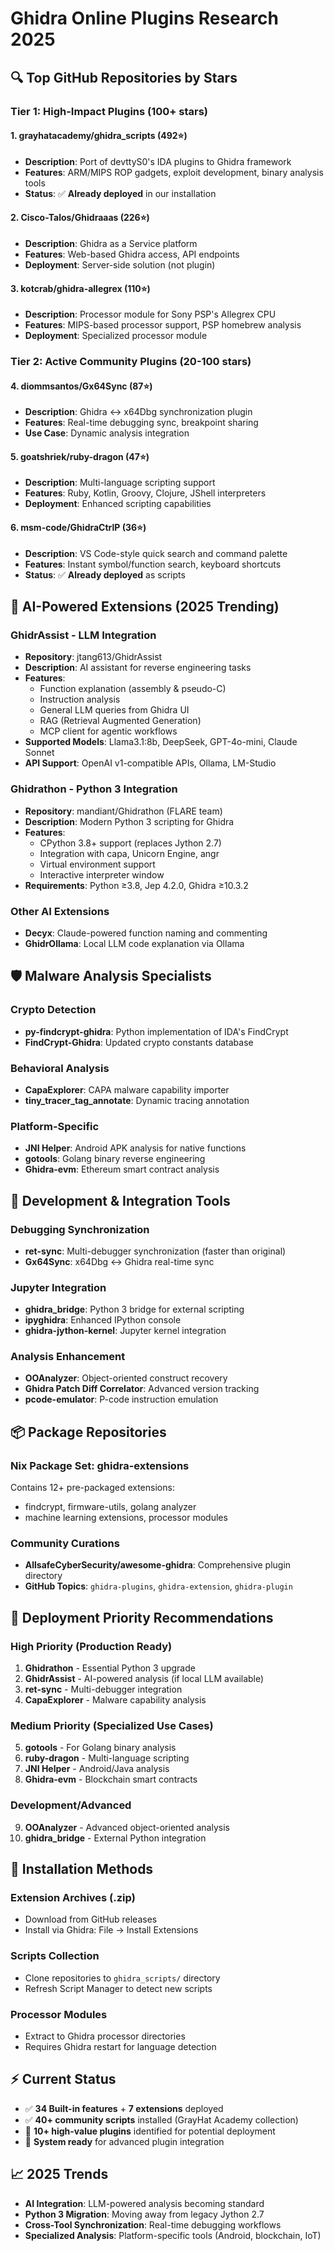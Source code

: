 # Ghidra Online Plugins Research 2025

## 🔍 **Top GitHub Repositories by Stars**

### **Tier 1: High-Impact Plugins (100+ stars)**

#### 1. **grayhatacademy/ghidra_scripts** (492⭐)
- **Description**: Port of devttyS0's IDA plugins to Ghidra framework
- **Features**: ARM/MIPS ROP gadgets, exploit development, binary analysis tools
- **Status**: ✅ **Already deployed** in our installation

#### 2. **Cisco-Talos/Ghidraaas** (226⭐)  
- **Description**: Ghidra as a Service platform
- **Features**: Web-based Ghidra access, API endpoints
- **Deployment**: Server-side solution (not plugin)

#### 3. **kotcrab/ghidra-allegrex** (110⭐)
- **Description**: Processor module for Sony PSP's Allegrex CPU
- **Features**: MIPS-based processor support, PSP homebrew analysis
- **Deployment**: Specialized processor module

### **Tier 2: Active Community Plugins (20-100 stars)**

#### 4. **diommsantos/Gx64Sync** (87⭐)
- **Description**: Ghidra ↔ x64Dbg synchronization plugin
- **Features**: Real-time debugging sync, breakpoint sharing
- **Use Case**: Dynamic analysis integration

#### 5. **goatshriek/ruby-dragon** (47⭐) 
- **Description**: Multi-language scripting support
- **Features**: Ruby, Kotlin, Groovy, Clojure, JShell interpreters
- **Deployment**: Enhanced scripting capabilities

#### 6. **msm-code/GhidraCtrlP** (36⭐)
- **Description**: VS Code-style quick search and command palette
- **Features**: Instant symbol/function search, keyboard shortcuts
- **Status**: ✅ **Already deployed** as scripts

## 🤖 **AI-Powered Extensions (2025 Trending)**

### **GhidrAssist** - LLM Integration
- **Repository**: jtang613/GhidrAssist
- **Description**: AI assistant for reverse engineering tasks
- **Features**:
  - Function explanation (assembly & pseudo-C)  
  - Instruction analysis
  - General LLM queries from Ghidra UI
  - RAG (Retrieval Augmented Generation)
  - MCP client for agentic workflows
- **Supported Models**: Llama3.1:8b, DeepSeek, GPT-4o-mini, Claude Sonnet
- **API Support**: OpenAI v1-compatible APIs, Ollama, LM-Studio

### **Ghidrathon** - Python 3 Integration
- **Repository**: mandiant/Ghidrathon (FLARE team)
- **Description**: Modern Python 3 scripting for Ghidra
- **Features**:
  - CPython 3.8+ support (replaces Jython 2.7)
  - Integration with capa, Unicorn Engine, angr
  - Virtual environment support
  - Interactive interpreter window
- **Requirements**: Python ≥3.8, Jep 4.2.0, Ghidra ≥10.3.2

### **Other AI Extensions**
- **Decyx**: Claude-powered function naming and commenting
- **GhidrOllama**: Local LLM code explanation via Ollama

## 🛡️ **Malware Analysis Specialists**

### **Crypto Detection**
- **py-findcrypt-ghidra**: Python implementation of IDA's FindCrypt
- **FindCrypt-Ghidra**: Updated crypto constants database

### **Behavioral Analysis**
- **CapaExplorer**: CAPA malware capability importer
- **tiny_tracer_tag_annotate**: Dynamic tracing annotation

### **Platform-Specific**
- **JNI Helper**: Android APK analysis for native functions
- **gotools**: Golang binary reverse engineering
- **Ghidra-evm**: Ethereum smart contract analysis

## 🔧 **Development & Integration Tools**

### **Debugging Synchronization**
- **ret-sync**: Multi-debugger synchronization (faster than original)
- **Gx64Sync**: x64Dbg ↔ Ghidra real-time sync

### **Jupyter Integration**
- **ghidra_bridge**: Python 3 bridge for external scripting
- **ipyghidra**: Enhanced IPython console
- **ghidra-jython-kernel**: Jupyter kernel integration

### **Analysis Enhancement**
- **OOAnalyzer**: Object-oriented construct recovery
- **Ghidra Patch Diff Correlator**: Advanced version tracking
- **pcode-emulator**: P-code instruction emulation

## 📦 **Package Repositories**

### **Nix Package Set: ghidra-extensions**
Contains 12+ pre-packaged extensions:
- findcrypt, firmware-utils, golang analyzer
- machine learning extensions, processor modules

### **Community Curations**
- **AllsafeCyberSecurity/awesome-ghidra**: Comprehensive plugin directory
- **GitHub Topics**: `ghidra-plugins`, `ghidra-extension`, `ghidra-plugin`

## 🎯 **Deployment Priority Recommendations**

### **High Priority (Production Ready)**
1. **Ghidrathon** - Essential Python 3 upgrade
2. **GhidrAssist** - AI-powered analysis (if local LLM available)
3. **ret-sync** - Multi-debugger integration
4. **CapaExplorer** - Malware capability analysis

### **Medium Priority (Specialized Use Cases)**
5. **gotools** - For Golang binary analysis
6. **ruby-dragon** - Multi-language scripting
7. **JNI Helper** - Android/Java analysis
8. **Ghidra-evm** - Blockchain smart contracts

### **Development/Advanced**
9. **OOAnalyzer** - Advanced object-oriented analysis
10. **ghidra_bridge** - External Python integration

## 🔗 **Installation Methods**

### **Extension Archives (.zip)**
- Download from GitHub releases
- Install via Ghidra: File → Install Extensions

### **Scripts Collection**  
- Clone repositories to `ghidra_scripts/` directory
- Refresh Script Manager to detect new scripts

### **Processor Modules**
- Extract to Ghidra processor directories
- Requires Ghidra restart for language detection

## ⚡ **Current Status**
- ✅ **34 Built-in features** + **7 extensions** deployed
- ✅ **40+ community scripts** installed (GrayHat Academy collection)
- 🎯 **10+ high-value plugins** identified for potential deployment
- 🚀 **System ready** for advanced plugin integration

## 📈 **2025 Trends**
- **AI Integration**: LLM-powered analysis becoming standard
- **Python 3 Migration**: Moving away from legacy Jython 2.7  
- **Cross-Tool Synchronization**: Real-time debugging workflows
- **Specialized Analysis**: Platform-specific tools (Android, blockchain, IoT)